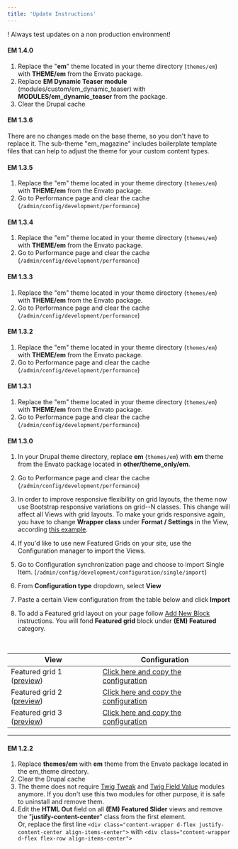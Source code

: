 ```yaml
---
title: 'Update Instructions'
---
```


! Always test updates on a non production environment!

 #### EM 1.4.0
 1.  Replace the "**em**" theme located in your theme directory (`themes/em`) with **THEME/em** from the Envato package.
 2.  Replace **EM Dynamic Teaser module** (modules/custom/em_dynamic_teaser) with **MODULES/em_dynamic_teaser** from the package.
 3.  Clear the Drupal cache
 

 #### EM 1.3.6
 
There are no changes made on the base theme, so you don't have to replace it. The sub-theme "em_magazine" includes boilerplate template files that can help to adjust the theme for your custom content types.


 #### EM 1.3.5

1. Replace the "em" theme located in your theme directory (`themes/em`) with **THEME/em** from the Envato package.
2. Go to Performance page and clear the cache (`/admin/config/development/performance`)


#### EM 1.3.4

1. Replace the "em" theme located in your theme directory (`themes/em`) with **THEME/em** from the Envato package.
2. Go to Performance page and clear the cache (`/admin/config/development/performance`)


#### EM 1.3.3

1. Replace the "em" theme located in your theme directory (`themes/em`) with **THEME/em** from the Envato package.
2. Go to Performance page and clear the cache (`/admin/config/development/performance`)

#### EM 1.3.2

1. Replace the "em" theme located in your theme directory (`themes/em`) with **THEME/em** from the Envato package.
2. Go to Performance page and clear the cache (`/admin/config/development/performance`)

#### EM 1.3.1

1. Replace the "em" theme located in your theme directory (`themes/em`) with **THEME/em** from the Envato package.
2. Go to Performance page and clear the cache (`/admin/config/development/performance`)

#### EM 1.3.0

1. In your Drupal theme directory, replace  **em** (`themes/em`) with **em** theme from the Envato package located in **other/theme_only/em**.
2. Go to Performance page and clear the cache (`/admin/config/development/performance`)
3. In order to improve responsive flexibility on grid layouts, the theme now use Bootstrap responsive variations on grid--N classes. This change will affect all Views with grid layouts. To make your grids responsive again, you have to change **Wrapper class** under **Format  / Settings** in the View,  according [this example](https://docs.em.pinkdexo.com/views-and-teasers/create-a-view-from-scratch#responsive-variations).
4. If you'd like to use new Featured Grids on your site, use the Configuration manager to import the Views.

  1. Go to Configuration synchronization page and choose to import Single Item. (`/admin/config/development/configuration/single/import`) 
  2. From **Configuration type** dropdown, select **View**
  3. Paste a certain View configuration from the table below and click **Import**
  4. To add a Featured grid layout on your page follow [Add New Block](https://docs.em.pinkdexo.com/pages/managing-page-layouts#add-new-block) instructions. You will fond **Featured grid** block under **(EM) Featured** category.

<br>

  | View | Configuration |
  | ---- | ------------- |
  |Featured grid 1 ([preview](https://em.pinkdexo.com/featured-grid/1)) | [Click here and copy the configuration](https://gist.github.com/PinkDexo/de0953faa76793c6a905b3e18eb987f5) |
  |Featured grid 2 ([preview](https://em.pinkdexo.com/featured-grid/2)) | [Click here and copy the configuration](https://gist.github.com/PinkDexo/39ab9491adcfb230a95f9270d7b8ed1d) |
  |Featured grid 3 ([preview](https://em.pinkdexo.com/featured-grid/3)) | [Click here and copy the configuration](https://gist.github.com/PinkDexo/ac2eecee3753f3f4c678c682cc53be21) |

---

#### EM 1.2.2

1. Replace **themes/em** with **em** theme from the Envato package located in the em_theme directory.
2. Clear the Drupal cache
3. The theme does not require [Twig Tweak](https://www.drupal.org/project/twig_tweak) and [Twig Field Value](https://www.drupal.org/project/twig_field_value) modules anymore. If you don't use this two modules for other purpose, it is safe to uninstall and remove them.
4. Edit the **HTML Out** field on all **(EM) Featured Slider** views and remove the "**justify-content-center**" class from the first element. <br>Or, replace the first line  `<div class="content-wrapper d-flex justify-content-center align-items-center">` with `<div class="content-wrapper d-flex flex-row align-items-center">`

